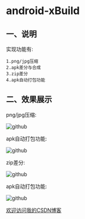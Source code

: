 android-xBuild
==========================================

## 一、说明
实现功能有:<br>

    1.png/jpg压缩
    2.apk差分与合成
    3.zip差分
    4.apk自动打包功能
    


## 二、效果展示 

png/jpg压缩:

![github](https://github.com/zz7zz7zz/android-xBuild/blob/master/1.jpg "附图")

apk自动打包功能:

![github](https://github.com/zz7zz7zz/android-xBuild/blob/master/2.jpg "附图")

zip差分:

![github](https://github.com/zz7zz7zz/android-xBuild/blob/master/3.jpg "附图")

apk自动打包功能:

![github](https://github.com/zz7zz7zz/android-xBuild/blob/master/3.jpg "附图")




[欢迎访问我的CSDN博客](http://blog.csdn.net/zz7zz7zz)<br/>


